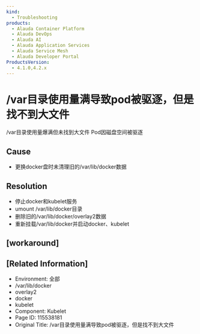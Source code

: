 ```yaml
---
kind:
  - Troubleshooting
products:
  - Alauda Container Platform
  - Alauda DevOps
  - Alauda AI
  - Alauda Application Services
  - Alauda Service Mesh
  - Alauda Developer Portal
ProductsVersion:
  - 4.1.0,4.2.x
---
```

<!-- A type of document that involves encountering a fault, diagnosing it, performing root cause analysis, and providing solutions. -->

# /var目录使用量满导致pod被驱逐，但是找不到大文件

/var目录使用量爆满但未找到大文件 Pod因磁盘空间被驱逐

## Cause
- 更换docker盘时未清理旧的/var/lib/docker数据

## Resolution
- 停止docker和kubelet服务
- umount /var/lib/docker目录
- 删除旧的/var/lib/docker/overlay2数据
- 重新挂载/var/lib/docker并启动docker、kubelet

## [workaround]

## [Related Information]
- Environment: 全部
- /var/lib/docker
- overlay2
- docker
- kubelet
- Component: Kubelet
- Page ID: 115538181
- Original Title: /var目录使用量满导致pod被驱逐，但是找不到大文件
